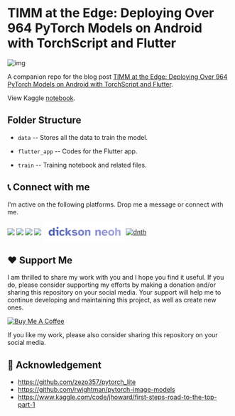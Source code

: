 # TIMM at the Edge: Deploying Over 964 PyTorch Models on Android with TorchScript and Flutter

![img](https://dicksonneoh.com/images/portfolio/timm_torchscript_flutter/post_image.png)

A companion repo for the blog post [TIMM at the Edge: Deploying Over 964 PyTorch Models on Android with TorchScript and Flutter](https://dicksonneoh.com/portfolio/timm_torchscript_flutter/).

View Kaggle [notebook](https://www.kaggle.com/code/dnth90/timm-at-the-edge).

## Folder Structure

* `data` -- Stores all the data to train the model.

* `flutter_app` -- Codes for the Flutter app.

* `train` -- Training notebook and related files.

## 📞 Connect with me
I'm active on the following platforms. Drop me a message or connect with me.
<p align="left">
      <a href="https://www.linkedin.com/in/dickson-neoh/" target="blank"><img align="center"
            src="https://img.shields.io/badge/LinkedIn-0077B5?style=for-the-badge&logo=linkedin&logoColor=white" /></a>
      <a href="https://twitter.com/dicksonneoh7" target="blank"><img align="center"
            src="https://img.shields.io/badge/Twitter-1DA1F2?style=for-the-badge&logo=twitter&logoColor=white" /></a>
      <a href="https://github.com/dnth" target="blank"><img align="center"
            src="https://img.shields.io/badge/GitHub-100000?style=for-the-badge&logo=github&logoColor=white" /></a>
      <a href="https://www.youtube.com/channel/UCJckpaGYra_p9ixmEDvYARA" target="blank"><img align="center"
            src="https://img.shields.io/badge/YouTube-FF0000?style=for-the-badge&logo=youtube&logoColor=white" /></a>
      <a href="https://dicksonneoh.com/" target="blank"><img align="center"
            src="https://raw.githubusercontent.com/dnth/dnth.github.io/main/static/images/site-navigation/logo_dn.png"
            alt="dnth" height="45" /></a>
        <a href="mailto:dickson.neoh@gmail.com" target="blank"><img align="center"
            src="https://img.shields.io/badge/Gmail-D14836?style=for-the-badge&logo=gmail&logoColor=white"
            alt="dnth" /></a>
</p>

## ❤️ Support Me
I am thrilled to share my work with you and I hope you find it useful. If you do, please consider supporting my efforts by making a donation and/or sharing this repository on your social media. Your support will help me to continue developing and maintaining this project, as well as create new ones.

<a href="https://www.buymeacoffee.com/dicksonneoh" target="_blank"><img src="https://cdn.buymeacoffee.com/buttons/v2/default-blue.png" alt="Buy Me A Coffee" style="height: 60px !important;width: 217px !important;" ></a>

If you like my work, please also consider sharing this repository on your social media.




## 🙏 Acknowledgement

+ https://github.com/zezo357/pytorch_lite
+ https://github.com/rwightman/pytorch-image-models
+ https://www.kaggle.com/code/jhoward/first-steps-road-to-the-top-part-1


